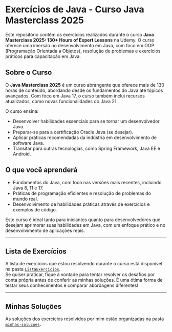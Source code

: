 # Exercícios de Java - Curso Java Masterclass 2025

Este repositório contém os exercícios realizados durante o curso **Java Masterclass 2025: 130+ Hours of Expert Lessons** na Udemy. O curso oferece uma imersão no desenvolvimento em Java, com foco em OOP (Programação Orientada a Objetos), resolução de problemas e exercícios práticos para capacitação em Java.

## Sobre o Curso

O **Java Masterclass 2025** é um curso abrangente que oferece mais de 130 horas de conteúdo, abordando desde os fundamentos do Java até tópicos avançados. Com foco em Java 17, o curso também inclui recursos atualizados, como novas funcionalidades do Java 21.

O curso ensina:
- Desenvolver habilidades essenciais para se tornar um desenvolvedor Java.
- Preparar-se para a certificação Oracle Java (se desejar).
- Aplicar práticas recomendadas da indústria em desenvolvimento de software Java.
- Transitar para outras tecnologias, como Spring Framework, Java EE e Android.

## O que você aprenderá

- Fundamentos do Java, com foco nas versões mais recentes, incluindo Java 8, 11 e 17.
- Práticas de programação eficientes e resolução de problemas do mundo real.
- Desenvolvimento de habilidades práticas através de exercícios e exemplos de código.

Este curso é ideal tanto para iniciantes quanto para desenvolvedores que desejam aprimorar suas habilidades em Java, com um enfoque prático e no desenvolvimento de aplicações reais.

---

## Lista de Exercícios

A lista de exercícios que estou resolvendo durante o curso está disponível na pasta [`ListaExercicios`](./ListaExercicios).  
Se quiser praticar, fique à vontade para tentar resolver os desafios por conta própria antes de conferir as minhas soluções. É uma ótima forma de testar seus conhecimentos e comparar abordagens diferentes!

---

## Minhas Soluções

As soluções dos exercícios resolvidos por mim estão organizadas na pasta [`minhas-solucoes`](./minhas-solucoes).
